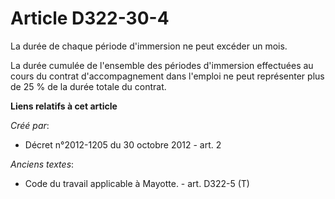 # Article D322-30-4

La durée de chaque période d'immersion ne peut excéder un mois. 

La durée cumulée de l'ensemble des périodes d'immersion effectuées au cours du contrat d'accompagnement dans l'emploi ne peut
représenter plus de 25 % de la durée totale du contrat.

**Liens relatifs à cet article**

_Créé par_:

  - Décret n°2012-1205 du 30 octobre 2012 - art. 2

_Anciens textes_:

  - Code du travail applicable à Mayotte. - art. D322-5 (T)
